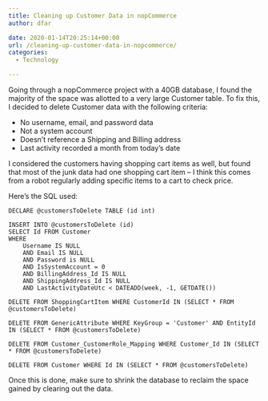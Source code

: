 ```yaml
---
title: Cleaning up Customer Data in nopCommerce
author: dfar

date: 2020-01-14T20:25:14+00:00
url: /cleaning-up-customer-data-in-nopcommerce/
categories:
  - Technology

---
```

 

Going through a nopCommerce project with a 40GB database, I found the majority of the space was allotted to a very large Customer table. To fix this, I decided to delete Customer data with the following criteria:

  * No username, email, and password data
  * Not a system account
  * Doesn&#8217;t reference a Shipping and Billing address
  * Last activity recorded a month from today&#8217;s date

I considered the customers having shopping cart items as well, but found that most of the junk data had one shopping cart item &#8211; I think this comes from a robot regularly adding specific items to a cart to check price.

Here&#8217;s the SQL used:

<pre class="wp-block-code"><code>DECLARE @customersToDelete TABLE (id int)

INSERT INTO @customersToDelete (id)
SELECT Id FROM Customer
WHERE
	Username IS NULL
	AND Email IS NULL
	AND Password is NULL
	AND IsSystemAccount = 0
	AND BillingAddress_Id IS NULL
	AND ShippingAddress_Id IS NULL
	AND LastActivityDateUtc &lt; DATEADD(week, -1, GETDATE())

DELETE FROM ShoppingCartItem WHERE CustomerId IN (SELECT * FROM @customersToDelete)

DELETE FROM GenericAttribute WHERE KeyGroup = 'Customer' AND EntityId IN (SELECT * FROM @customersToDelete)

DELETE FROM Customer_CustomerRole_Mapping WHERE Customer_Id IN (SELECT * FROM @customersToDelete)

DELETE FROM Customer WHERE Id IN (SELECT * FROM @customersToDelete)</code></pre>

Once this is done, make sure to shrink the database to reclaim the space gained by clearing out the data.